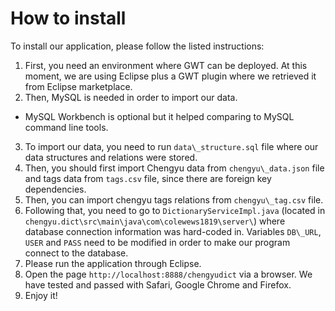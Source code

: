 # How to install
To install our application, please follow the listed instructions:

1.  First, you need an environment where GWT can be deployed. At this moment, we are using Eclipse plus a GWT plugin where we retrieved it from Eclipse marketplace.
2. Then, MySQL is needed in order to import our data.
  * MySQL Workbench is optional but it helped comparing to MySQL command line tools.
3. To import our data, you need to run `data\_structure.sql` file where our data structures and relations were stored.
4. Then, you should first import Chengyu data from `chengyu\_data.json` file and tags data from `tags.csv` file, since there are foreign key dependencies.
5. Then, you can import chengyu tags relations from `chengyu\_tag.csv` file.
6. Following that, you need to go to `DictionaryServiceImpl.java` (located in `chengyu.dict\src\main\java\com\colewews1819\server\`) where database connection information was hard-coded in. Variables `DB\_URL`, `USER` and `PASS` need to be modified in order to make our program connect to the database.
7. Please run the application through Eclipse.
8. Open the page `http://localhost:8888/chengyudict` via a browser. We have tested and passed with Safari, Google Chrome and Firefox.
9. Enjoy it!
